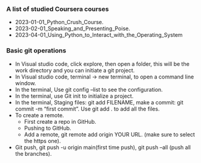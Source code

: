 ### A list of studied Coursera courses
- 2023-01-01_Python_Crush_Course.
- 2023-02-01_Speaking_and_Presenting_Poise.
- 2023-04-01_Using_Python_to_Interact_with_the_Operating_System

### Basic git operations
+ In Visual studio code, click explore, then open a folder, this will be the work directory and you can initiate a git project.
+ In Visual studio code, terminal -> new terminal, to open a command line window.
+ In the terminal, Use git config –list to see the configuration.
+ In the terminal, use Git init to initialize a project.
+ In the terminal, Staging files: git add FILENAME, make a commit: git commit -m “first commit”. Use git add . to add all the files.
+ To create a remote.
  - First create a repo in GitHub.
  - Pushing to GitHub.
  - Add a remote, git remote add origin YOUR URL. (make sure to select the https one).
+ Git push, git push -u origin main(first time push), git push –all (push all the branches).